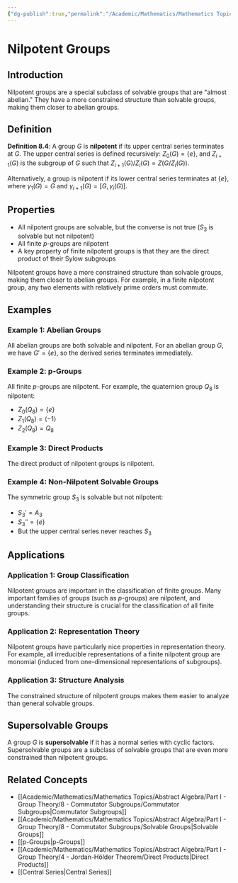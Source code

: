 ```yaml
---
{"dg-publish":true,"permalink":"/Academic/Mathematics/Mathematics Topics/Abstract Algebra/Part I - Group Theory/8 - Commutator Subgroups/Nilpotent Groups/"}
---
```



# Nilpotent Groups

## Introduction

Nilpotent groups are a special subclass of solvable groups that are "almost abelian." They have a more constrained structure than solvable groups, making them closer to abelian groups.

## Definition

**Definition 8.4**: A group $G$ is **nilpotent** if its upper central series terminates at $G$. The upper central series is defined recursively: $Z_0(G) = \{e\}$, and $Z_{i+1}(G)$ is the subgroup of $G$ such that $Z_{i+1}(G)/Z_i(G) = Z(G/Z_i(G))$.

Alternatively, a group is nilpotent if its lower central series terminates at $\{e\}$, where $\gamma_1(G) = G$ and $\gamma_{i+1}(G) = [G, \gamma_i(G)]$.

## Properties

- All nilpotent groups are solvable, but the converse is not true ($S_3$ is solvable but not nilpotent)
- All finite $p$-groups are nilpotent
- A key property of finite nilpotent groups is that they are the direct product of their Sylow subgroups

Nilpotent groups have a more constrained structure than solvable groups, making them closer to abelian groups. For example, in a finite nilpotent group, any two elements with relatively prime orders must commute.

## Examples

### Example 1: Abelian Groups

All abelian groups are both solvable and nilpotent. For an abelian group $G$, we have $G' = \{e\}$, so the derived series terminates immediately.

### Example 2: p-Groups

All finite $p$-groups are nilpotent. For example, the quaternion group $Q_8$ is nilpotent:
- $Z_0(Q_8) = \{e\}$
- $Z_1(Q_8) = \langle -1 \rangle$
- $Z_2(Q_8) = Q_8$

### Example 3: Direct Products

The direct product of nilpotent groups is nilpotent.

### Example 4: Non-Nilpotent Solvable Groups

The symmetric group $S_3$ is solvable but not nilpotent:
- $S_3' = A_3$
- $S_3'' = \{e\}$
- But the upper central series never reaches $S_3$

## Applications

### Application 1: Group Classification

Nilpotent groups are important in the classification of finite groups. Many important families of groups (such as $p$-groups) are nilpotent, and understanding their structure is crucial for the classification of all finite groups.

### Application 2: Representation Theory

Nilpotent groups have particularly nice properties in representation theory. For example, all irreducible representations of a finite nilpotent group are monomial (induced from one-dimensional representations of subgroups).

### Application 3: Structure Analysis

The constrained structure of nilpotent groups makes them easier to analyze than general solvable groups.

## Supersolvable Groups

A group $G$ is **supersolvable** if it has a normal series with cyclic factors. Supersolvable groups are a subclass of solvable groups that are even more constrained than nilpotent groups.

## Related Concepts

- [[Academic/Mathematics/Mathematics Topics/Abstract Algebra/Part I - Group Theory/8 - Commutator Subgroups/Commutator Subgroups\|Commutator Subgroups]]
- [[Academic/Mathematics/Mathematics Topics/Abstract Algebra/Part I - Group Theory/8 - Commutator Subgroups/Solvable Groups\|Solvable Groups]]
- [[p-Groups\|p-Groups]]
- [[Academic/Mathematics/Mathematics Topics/Abstract Algebra/Part I - Group Theory/4 - Jordan-Hölder Theorem/Direct Products\|Direct Products]]
- [[Central Series\|Central Series]] 